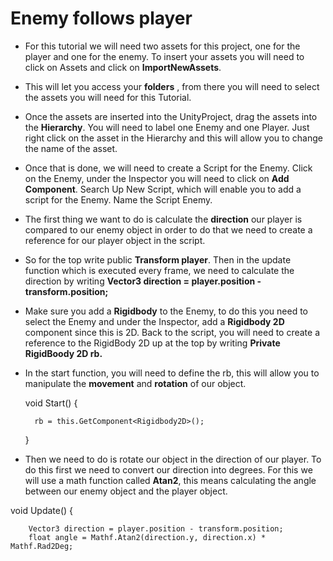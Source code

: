 # Enemy follows player 


- For this tutorial we will need two assets for this project, one for the player and one for the enemy. To insert your assets you will need to click on Assets and click on **ImportNewAssets**. 

- This will let you access your **folders** , from there you will need to select the assets you will need for this Tutorial. 

- Once the assets are inserted into the UnityProject, drag the assets into the **Hierarchy**. You will need to label one Enemy and one Player. Just right click on the asset in the Hierarchy and this will allow you to change the name of the asset. 

- Once that is done, we will need to create a Script for the Enemy. Click on the Enemy, under the Inspector you will need to click on **Add Component**. Search Up New Script, which will enable you to add a script for the Enemy. Name the Script Enemy.

- The first thing we want to do is calculate the **direction** our player is compared to our enemy object in order to do that we need to create a reference for our player object in the script. 

- So for the top write public **Transform player**. Then in the update function which is executed every frame, we need to calculate the direction by writing **Vector3 direction = player.position - transform.position;**

- Make sure you add a **Rigidbody** to the Enemy, to do this you need to select the Enemy and under the Inspector, add a **Rigidbody 2D** component since this is 2D. 
Back to the script, you will need to create a reference to the RigidBody 2D up at the top by writing **Private RigidBoody 2D rb.** 


- In the start function, you will need to define the rb, this will allow you to manipulate the **movement** and **rotation** of our object.
   
   
   
    void Start()
    {
    
        rb = this.GetComponent<Rigidbody2D>();
    }



- Then we need to do is rotate our object in the direction of our player. To do this first we need to convert our direction into degrees. For this we will use a math function called **Atan2**,  this means calculating the angle between our enemy object and the player object. 

void Update()
    {
    
    
        Vector3 direction = player.position - transform.position;
        float angle = Mathf.Atan2(direction.y, direction.x) * Mathf.Rad2Deg;













